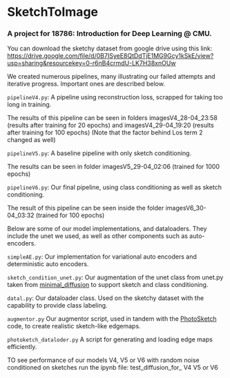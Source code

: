 # SketchToImage
### A project for 18786: Introduction for Deep Learning @ CMU.

You can download the sketchy dataset from google drive using this link: https://drive.google.com/file/d/0B7ISyeE8QtDdTjE1MG9Gcy1kSkE/view?usp=sharing&resourcekey=0-r6nB4crmdU-LK7H38xnOUw

We created numerous pipelines, many illustrating our failed attempts and iterative progress.
Important ones are described below.

`pipelineV4.py`: A pipeline using reconstruction loss, scrapped for taking too long in training.

The results of this pipeline can be seen in folders imagesV4_28-04_23:58 (results after training for 20 epochs) and imagesV4_29-04_19:20 (results after training for 100 epochs) (Note that the factor behind Los term 2 changed as well)

`pipelineV5.py`: A baseline pipeline with only sketch conditioning.

The results can be seen in folder imagesV5_29-04_02:06 (trained for 1000 epochs)

`pipelineV6.py`: Our final pipeline, using class conditioning as well as sketch conditioning.

The result of this pipeline can be seen inside the folder imagesV6_30-04_03:32 (trained for 100 epochs)

Below are some of our model implementations, and dataloaders. They include the unet we used, 
as well as other components such as auto-encoders.


`simpleAE.py`: Our implementation for variational auto encoders and deterministic auto encoders.

`sketch_condition_unet.py`: Our augmentation of the unet class from unet.py taken from [minimal_diffusion](https://github.com/VSehwag/minimal-diffusion) to support sketch and class conditioning.

`datal.py`: Our dataloader class. Used on the sketchy dataset with the capability to provide class labeling.

`augmentor.py` Our augmentor script, used in tandem with the [PhotoSketch](https://github.com/mtli/PhotoSketch) code, to create realistic sketch-like edgemaps.

`photoketch_dataloder.py` A script for generating and loading edge maps efficiently.

TO see performance of our models V4, V5 or V6 with random noise conditioned on sketches run the ipynb file: test_diffusion_for_ V4 V5 or V6
